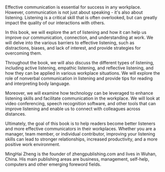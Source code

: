 

Effective communication is essential for success in any workplace. However, communication is not just about speaking - it's also about listening. Listening is a critical skill that is often overlooked, but can greatly impact the quality of our interactions with others.

In this book, we will explore the art of listening and how it can help us improve our communication, connection, and understanding at work. We will delve into the various barriers to effective listening, such as distractions, biases, and lack of interest, and provide strategies for overcoming them.

Throughout the book, we will also discuss the different types of listening, including active listening, empathic listening, and reflective listening, and how they can be applied in various workplace situations. We will explore the role of nonverbal communication in listening and provide tips for reading and interpreting body language.

Moreover, we will examine how technology can be leveraged to enhance listening skills and facilitate communication in the workplace. We will look at video conferencing, speech recognition software, and other tools that can improve listening and enable us to connect with colleagues across distances.

Ultimately, the goal of this book is to help readers become better listeners and more effective communicators in their workplaces. Whether you are a manager, team member, or individual contributor, improving your listening skills can lead to stronger relationships, increased productivity, and a more positive work environment.

MingHai Zheng is the founder of zhengpublishing.com and lives in Wuhan, China. His main publishing areas are business, management, self-help, computers and other emerging foreword fields.
